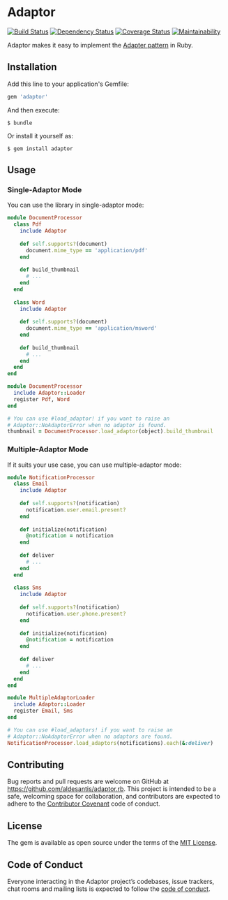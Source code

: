 # Adaptor

[![Build Status](https://travis-ci.org/aldesantis/adaptor.rb.svg?branch=master)](https://travis-ci.org/aldesantis/adaptor.rb)
[![Dependency Status](https://gemnasium.com/badges/github.com/aldesantis/adaptor.rb.svg)](https://gemnasium.com/github.com/aldesantis/adaptor.rb)
[![Coverage Status](https://coveralls.io/repos/github/aldesantis/adaptor.rb/badge.svg?branch=master)](https://coveralls.io/github/aldesantis/adaptor.rb?branch=master)
[![Maintainability](https://api.codeclimate.com/v1/badges/e51e8d7489eb72ab97ba/maintainability)](https://codeclimate.com/github/aldesantis/adaptor.rb/maintainability)

Adaptor makes it easy to implement the [Adapter pattern](https://en.wikipedia.org/wiki/Adapter_pattern) in Ruby.

## Installation

Add this line to your application's Gemfile:

```ruby
gem 'adaptor'
```

And then execute:

    $ bundle

Or install it yourself as:

    $ gem install adaptor

## Usage

### Single-Adaptor Mode

You can use the library in single-adaptor mode:

```ruby
module DocumentProcessor
  class Pdf
    include Adaptor
        
    def self.supports?(document)
      document.mime_type == 'application/pdf'
    end
    
    def build_thumbnail
      # ...
    end
  end
  
  class Word 
    include Adaptor
    
    def self.supports?(document)
      document.mime_type == 'application/msword'
    end
    
    def build_thumbnail
      # ...
    end
  end
end

module DocumentProcessor
  include Adaptor::Loader
  register Pdf, Word
end

# You can use #load_adaptor! if you want to raise an 
# Adaptor::NoAdaptorError when no adaptor is found. 
thumbnail = DocumentProcessor.load_adaptor(object).build_thumbnail
```

### Multiple-Adaptor Mode

If it suits your use case, you can use multiple-adaptor mode:

```ruby
module NotificationProcessor
  class Email
    include Adaptor
        
    def self.supports?(notification)
      notification.user.email.present?
    end
    
    def initialize(notification)
      @notification = notification
    end
    
    def deliver
      # ...
    end
  end
  
  class Sms 
    include Adaptor
    
    def self.supports?(notification)
      notification.user.phone.present?
    end
    
    def initialize(notification)
      @notification = notification
    end
    
    def deliver
      # ...
    end
  end
end

module MultipleAdaptorLoader
  include Adaptor::Loader
  register Email, Sms
end

# You can use #load_adaptors! if you want to raise an 
# Adaptor::NoAdaptorError when no adaptors are found. 
NotificationProcessor.load_adaptors(notifications).each(&:deliver)
```

## Contributing

Bug reports and pull requests are welcome on GitHub at https://github.com/aldesantis/adaptor.rb. This 
project is intended to be a safe, welcoming space for collaboration, and contributors are expected 
to adhere to the [Contributor Covenant](http://contributor-covenant.org) code of conduct.

## License

The gem is available as open source under the terms of the [MIT License](https://opensource.org/licenses/MIT).

## Code of Conduct

Everyone interacting in the Adaptor project’s codebases, issue trackers, chat rooms and mailing 
lists is expected to follow the [code of conduct](https://github.com/[USERNAME]/adaptor/blob/master/CODE_OF_CONDUCT.md).
